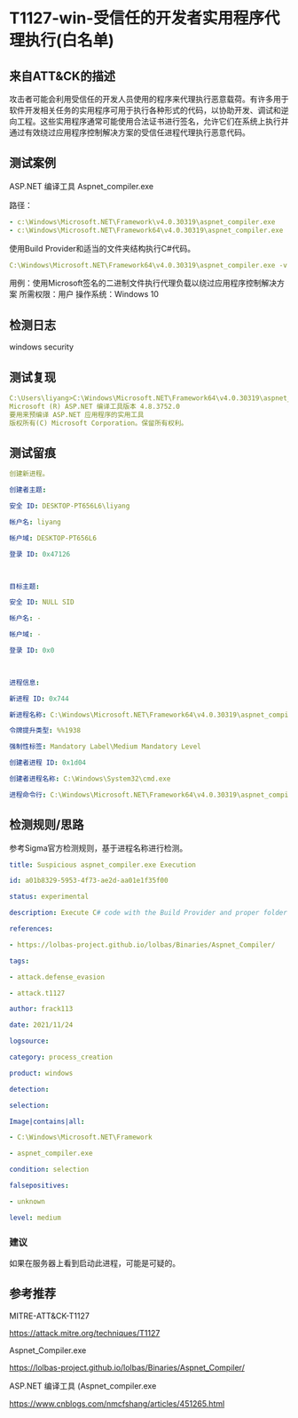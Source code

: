 # T1127-win-受信任的开发者实用程序代理执行(白名单)

## 来自ATT&CK的描述

攻击者可能会利用受信任的开发人员使用的程序来代理执行恶意载荷。有许多用于软件开发相关任务的实用程序可用于执行各种形式的代码，以协助开发、调试和逆向工程。这些实用程序通常可能使用合法证书进行签名，允许它们在系统上执行并通过有效绕过应用程序控制解决方案的受信任进程代理执行恶意代码。

## 测试案例

ASP.NET 编译工具 Aspnet_compiler.exe

路径：

```yml
- c:\Windows\Microsoft.NET\Framework\v4.0.30319\aspnet_compiler.exe
- c:\Windows\Microsoft.NET\Framework64\v4.0.30319\aspnet_compiler.exe
```

使用Build Provider和适当的文件夹结构执行C#代码。

```yml
C:\Windows\Microsoft.NET\Framework64\v4.0.30319\aspnet_compiler.exe -v none -p C:\users\cpl.internal\desktop\asptest\ -f C:\users\cpl.internal\desktop\asptest\none -u
```

用例：使用Microsoft签名的二进制文件执行代理负载以绕过应用程序控制解决方案
所需权限：用户
操作系统：Windows 10

## 检测日志

windows security

## 测试复现

```yml
C:\Users\liyang>C:\Windows\Microsoft.NET\Framework64\v4.0.30319\aspnet_compiler.exe -v none -p C:\users\liyang\desktop\asptest\ -f C:\users\liyang\desktop\asptest\none -u
Microsoft (R) ASP.NET 编译工具版本 4.8.3752.0
要用来预编译 ASP.NET 应用程序的实用工具
版权所有(C) Microsoft Corporation。保留所有权利。
```

## 测试留痕

```yml
创建新进程。

创建者主题:

安全 ID: DESKTOP-PT656L6\liyang

帐户名: liyang

帐户域: DESKTOP-PT656L6

登录 ID: 0x47126

  

目标主题:

安全 ID: NULL SID

帐户名: -

帐户域: -

登录 ID: 0x0

  

进程信息:

新进程 ID: 0x744

新进程名称: C:\Windows\Microsoft.NET\Framework64\v4.0.30319\aspnet_compiler.exe

令牌提升类型: %%1938

强制性标签: Mandatory Label\Medium Mandatory Level

创建者进程 ID: 0x1d04

创建者进程名称: C:\Windows\System32\cmd.exe

进程命令行: C:\Windows\Microsoft.NET\Framework64\v4.0.30319\aspnet_compiler.exe  -v none -p C:\users\liyang\desktop\asptest\ -f C:\users\liyang\desktop\asptest\none -u
```

## 检测规则/思路

参考Sigma官方检测规则，基于进程名称进行检测。

```yml
title: Suspicious aspnet_compiler.exe Execution

id: a01b8329-5953-4f73-ae2d-aa01e1f35f00

status: experimental

description: Execute C# code with the Build Provider and proper folder structure in place.

references:

- https://lolbas-project.github.io/lolbas/Binaries/Aspnet_Compiler/

tags:

- attack.defense_evasion

- attack.t1127

author: frack113

date: 2021/11/24

logsource:

category: process_creation

product: windows

detection:

selection:

Image|contains|all:

- C:\Windows\Microsoft.NET\Framework

- aspnet_compiler.exe

condition: selection

falsepositives:

- unknown

level: medium
```

### 建议

如果在服务器上看到启动此进程，可能是可疑的。

## 参考推荐

MITRE-ATT&CK-T1127

<https://attack.mitre.org/techniques/T1127>

Aspnet_Compiler.exe

<https://lolbas-project.github.io/lolbas/Binaries/Aspnet_Compiler/>

ASP.NET 编译工具 (Aspnet_compiler.exe

<https://www.cnblogs.com/nmcfshang/articles/451265.html>
